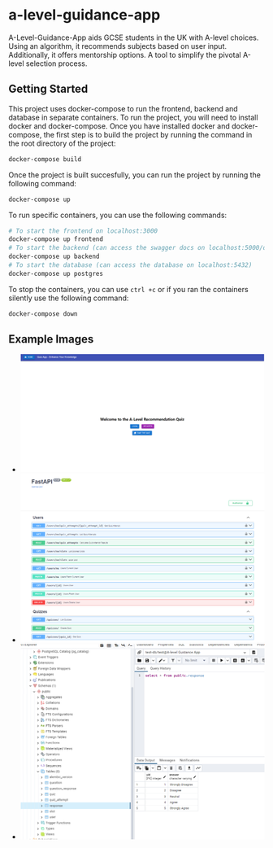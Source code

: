 # a-level-guidance-app
A-Level-Guidance-App aids GCSE students in the UK with A-level choices. Using an algorithm, it recommends subjects based on user input. Additionally, it offers mentorship options. A tool to simplify the pivotal A-level selection process.

## Getting Started

This project uses docker-compose to run the frontend, backend and database in separate containers. 
To run the project, you will need to install docker and docker-compose.
Once you have installed docker and docker-compose, the first step is to build the project by running the command in the root directory of the project:

```bash
docker-compose build
```

Once the project is built succesfully, you can run the project by running the following command:

```bash
docker-compose up
```

To run specific containers, you can use the following commands:

```bash
# To start the frontend on localhost:3000
docker-compose up frontend
# To start the backend (can access the swagger docs on localhost:5000/docs)
docker-compose up backend
# To start the database (can access the database on localhost:5432)
docker-compose up postgres
```

To stop the containers, you can use `ctrl +c` or if you ran the containers silently use the following command:

```bash
docker-compose down
```

## Example Images

- ![Frontend: React App](./images/frontend.png)
- ![Backend: FastApi Swagger Docs](./images/backend.png)
- ![Database: Postgres using PGAdmin4](./images/database.png)